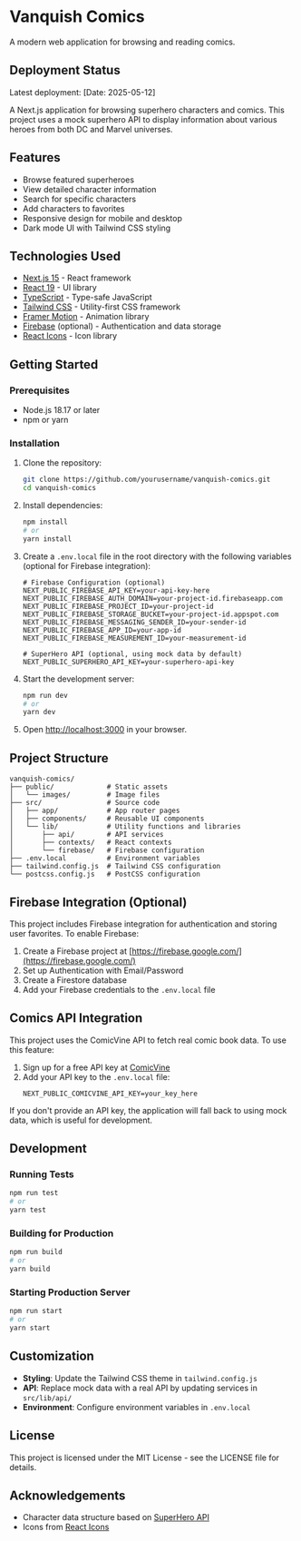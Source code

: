 # Vanquish Comics

A modern web application for browsing and reading comics.

## Deployment Status

Latest deployment: [Date: 2025-05-12]

A Next.js application for browsing superhero characters and comics. This project uses a mock superhero API to display information about various heroes from both DC and Marvel universes.

## Features

- Browse featured superheroes
- View detailed character information
- Search for specific characters
- Add characters to favorites
- Responsive design for mobile and desktop
- Dark mode UI with Tailwind CSS styling

## Technologies Used

- [Next.js 15](https://nextjs.org/) - React framework
- [React 19](https://react.dev/) - UI library
- [TypeScript](https://www.typescriptlang.org/) - Type-safe JavaScript
- [Tailwind CSS](https://tailwindcss.com/) - Utility-first CSS framework
- [Framer Motion](https://www.framer.com/motion/) - Animation library
- [Firebase](https://firebase.google.com/) (optional) - Authentication and data storage
- [React Icons](https://react-icons.github.io/react-icons/) - Icon library

## Getting Started

### Prerequisites

- Node.js 18.17 or later
- npm or yarn

### Installation

1. Clone the repository:
   ```bash
   git clone https://github.com/yourusername/vanquish-comics.git
   cd vanquish-comics
   ```

2. Install dependencies:
   ```bash
   npm install
   # or
   yarn install
   ```

3. Create a `.env.local` file in the root directory with the following variables (optional for Firebase integration):
   ```
   # Firebase Configuration (optional)
   NEXT_PUBLIC_FIREBASE_API_KEY=your-api-key-here
   NEXT_PUBLIC_FIREBASE_AUTH_DOMAIN=your-project-id.firebaseapp.com
   NEXT_PUBLIC_FIREBASE_PROJECT_ID=your-project-id
   NEXT_PUBLIC_FIREBASE_STORAGE_BUCKET=your-project-id.appspot.com
   NEXT_PUBLIC_FIREBASE_MESSAGING_SENDER_ID=your-sender-id
   NEXT_PUBLIC_FIREBASE_APP_ID=your-app-id
   NEXT_PUBLIC_FIREBASE_MEASUREMENT_ID=your-measurement-id

   # SuperHero API (optional, using mock data by default)
   NEXT_PUBLIC_SUPERHERO_API_KEY=your-superhero-api-key
   ```

4. Start the development server:
   ```bash
   npm run dev
   # or
   yarn dev
   ```

5. Open [http://localhost:3000](http://localhost:3000) in your browser.

## Project Structure

```
vanquish-comics/
├── public/             # Static assets
│   └── images/         # Image files
├── src/                # Source code
│   ├── app/            # App router pages
│   ├── components/     # Reusable UI components
│   └── lib/            # Utility functions and libraries
│       ├── api/        # API services
│       ├── contexts/   # React contexts
│       └── firebase/   # Firebase configuration
├── .env.local          # Environment variables
├── tailwind.config.js  # Tailwind CSS configuration
└── postcss.config.js   # PostCSS configuration
```

## Firebase Integration (Optional)

This project includes Firebase integration for authentication and storing user favorites. To enable Firebase:

1. Create a Firebase project at [https://firebase.google.com/](https://firebase.google.com/)
2. Set up Authentication with Email/Password
3. Create a Firestore database
4. Add your Firebase credentials to the `.env.local` file

## Comics API Integration

This project uses the ComicVine API to fetch real comic book data. To use this feature:

1. Sign up for a free API key at [ComicVine](https://comicvine.gamespot.com/api/)
2. Add your API key to the `.env.local` file:
   ```
   NEXT_PUBLIC_COMICVINE_API_KEY=your_key_here
   ```

If you don't provide an API key, the application will fall back to using mock data, which is useful for development.

## Development

### Running Tests
```bash
npm run test
# or
yarn test
```

### Building for Production
```bash
npm run build
# or
yarn build
```

### Starting Production Server
```bash
npm run start
# or
yarn start
```

## Customization

- **Styling**: Update the Tailwind CSS theme in `tailwind.config.js`
- **API**: Replace mock data with a real API by updating services in `src/lib/api/`
- **Environment**: Configure environment variables in `.env.local`

## License

This project is licensed under the MIT License - see the LICENSE file for details.

## Acknowledgements

- Character data structure based on [SuperHero API](https://superheroapi.com/)
- Icons from [React Icons](https://react-icons.github.io/react-icons/)
